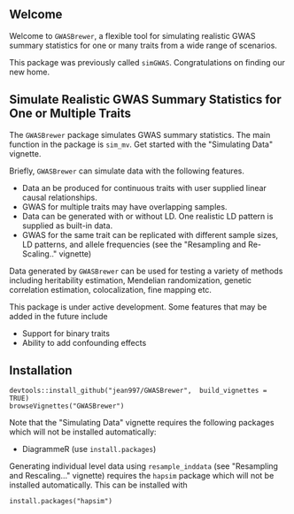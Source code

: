 ## Welcome

Welcome to `GWASBrewer`, a flexible tool for simulating realistic GWAS summary statistics for one or many traits from a wide range of scenarios. 

This package was previously called `simGWAS`. Congratulations on finding our new home.



## Simulate Realistic GWAS Summary Statistics for One or Multiple Traits

The `GWASBrewer` package simulates GWAS summary statistics. The main function in the package is `sim_mv`. Get started with the "Simulating Data" vignette.

Briefly, `GWASBrewer` can simulate data with the following features.

- Data an be produced for continuous traits with user supplied linear causal relationships.
- GWAS for multiple traits may have overlapping samples. 
- Data can be generated with or without LD. One realistic LD pattern is supplied as built-in data.
- GWAS for the same trait can be replicated with different sample sizes, LD patterns, and allele frequencies (see the "Resampling and Re-Scaling.." vignette)

Data generated by `GWASBrewer` can be used for testing a variety of methods including heritability estimation,
Mendelian randomization, genetic correlation estimation, colocalization, fine mapping etc.

This package is under active development. Some features that may be added in the future include

- Support for binary traits
- Ability to add confounding effects


## Installation

```
devtools::install_github("jean997/GWASBrewer",  build_vignettes = TRUE)
browseVignettes("GWASBrewer")
```

Note that the "Simulating Data" vignette requires the following packages which will not be 
installed automatically:

+ DiagrammeR (use `install.packages`)

Generating individual level data using `resample_inddata` (see "Resampling and Rescaling..." vignette) requires the `hapsim` package which will not be installed automatically. This can be installed with 

```
install.packages("hapsim")
```
